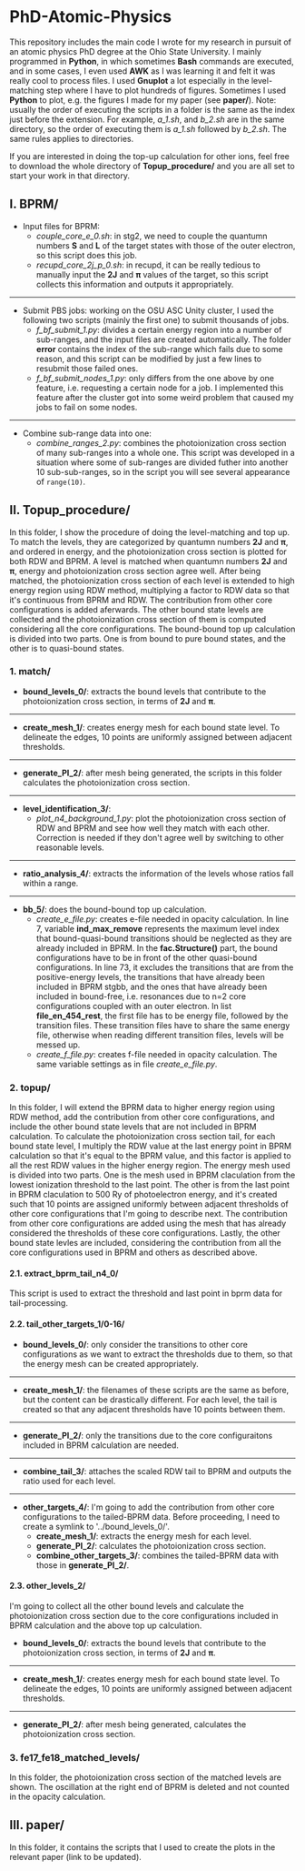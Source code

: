 # PhD-Atomic-Physics
This repository includes the main code I wrote for my research in pursuit of an atomic physics PhD degree at the Ohio State University. I mainly programmed in **Python**, in which sometimes **Bash** commands are executed, and in some cases, I even used **AWK** as I was learning it and felt it was really cool to process files. I used **Gnuplot** a lot especially in the level-matching step where I have to plot hundreds of figures. Sometimes I used **Python** to plot, e.g. the figures I made for my paper (see **paper/**).  Note: usually the order of executing the scripts in a folder is the same as the index just before the extension. For example, *a_1.sh*, and *b_2.sh* are in the same directory, so the order of executing them is *a_1.sh* followed by *b_2.sh*. The same rules applies to directories.

If you are interested in doing the top-up calculation for other ions, feel free to download the whole directory of **Topup_procedure/** and you are all set to start your work in that directory.

## I. BPRM/
- Input files for BPRM:
  - *couple_core_e_0.sh*: in stg2, we need to couple the quantumn numbers **S** and **L** of the target states with those of the outer electron, so this script does this job.
  - *recupd_core_2j_p_0.sh*: in recupd, it can be really tedious to manually input the **2J** and **π** values of the target, so this script collects this information and outputs it appropriately.

-------------------  

- Submit PBS jobs: working on the OSU ASC Unity cluster, I used the following two scripts (mainly the first one) to submit thousands of jobs.
  - *f_bf_submit_1.py*: divides a certain energy region into a number of sub-ranges, and the input files are created automatically. The folder **error** contains the index of the sub-range which fails due to some reason, and this script can be modified by just a few lines to resubmit those failed ones.
  - *f_bf_submit_nodes_1.py*: only differs from the one above by one feature, i.e. requesting a certain node for a job. I implemented this feature after the cluster got into some weird problem that caused my jobs to fail on some nodes.

--------------------

- Combine sub-range data into one:
  - *combine_ranges_2.py*: combines the photoionization cross section of many sub-ranges into a whole one. This script was developed in a situation where some of sub-ranges are divided futher into another 10 sub-sub-ranges, so in the script you will see several appearance of `range(10)`.

## II. Topup_procedure/
In this folder, I show the procedure of doing the level-matching and top up. To match the levels, they are categorized by quantumn numbers **2J** and **π**, and ordered in energy, and the photoionization cross section is plotted for both RDW and BPRM. A level is matched when quantumn numbers **2J** and **π**, energy and photoionization cross section agree well. After being matched, the photoionization cross section of each level is extended to high energy region using RDW method, multiplying a factor to RDW data so that it's continuous from BPRM and RDW. The contribution from other core configurations is added aferwards.  The other bound state levels are collected and the photoionization cross section of them is computed considering all the core configurations. The bound-bound top up calculation is divided into two parts. One is from bound to pure bound states, and the other is to quasi-bound states.

### 1. match/
- **bound_levels_0/**: extracts the bound levels that contribute to the photoionization cross section, in terms of **2J** and **π**. 
--------
- **create_mesh_1/**: creates energy mesh for each bound state level. To delineate the edges, 10 points are uniformly assigned between adjacent thresholds. 
--------
- **generate_PI_2/**: after mesh being generated, the scripts in this folder calculates the photoionization cross section.
--------
- **level_identification_3/**: 
  - *plot_n4_background_1.py*: plot the photoionization cross section of RDW and BPRM and see how well they match with each other. Correction is needed if they don't agree well by switching to other reasonable levels.
--------
- **ratio_analysis_4/**: extracts the information of the levels whose ratios fall within a range. 
--------
- **bb_5/**: does the bound-bound top up calculation.
  - *create_e_file.py*: creates e-file needed in opacity calculation. In line 7, variable **ind_max_remove** represents the maximum level
    index that bound-quasi-bound transitions should be neglected as they are already included in BPRM. In the **fac.Structure()** part,
    the bound configurations have to be in front of the other quasi-bound configurations. In line 73, it excludes the transitions that are
    from the positive-energy levels, the transitions that have already been included in BPRM stgbb, and the ones that have already been 
    included in bound-free, i.e. resonances due to n=2 core configurations coupled with an outer electron. In list **file_en_454_rest**, 
    the first file has to be energy file, followed by the transition files. These transition files have to share the same energy file,
    otherwise when reading different transition files, levels will be messed up.
  - *create_f_file.py*: creates f-file needed in opacity calculation. The same variable settings as in file *create_e_file.py*.
  
### 2. topup/
In this folder, I will extend the BPRM data to higher energy region using RDW method, add the contribution from other core configurations, and include the other bound state levels that are not included in BPRM calculation. To calculate the photoionization cross section tail, for each bound state level, I multiply the RDW value at the last energy point in BPRM calculation so that it's equal to the BPRM value, and this factor is applied to all the rest RDW values in the higher energy region. The energy mesh used is divided into two parts. One is the mesh used in BPRM claculation from the lowest ionization threshold to the last point. The other is from the last point in BPRM claculation to 500 Ry of photoelectron energy, and it's created such that 10 points are assigned uniformly between adjacent thresholds of other core configurations that I'm going to describe next. The contribution from other core configurations are added using the mesh that has already considered the thresholds of these core configurations. Lastly, the other bound state levles are included, considering the contribution from all the core configurations used in BPRM and others as described above.

#### 2.1. extract_bprm_tail_n4_0/
This script is used to extract the threshold and last point in bprm data for tail-processing.

#### 2.2. tail_other_targets_1/0-16/ 
- **bound_levels_0/**: only consider the transitions to other core configurations as we want to extract the thresholds due to them, so that the energy mesh can be created appropriately.
--------
- **create_mesh_1/**: the filenames of these scripts are the same as before, but the content can be drastically different. For each level, the tail is created so that any adjacent thresholds have 10 points between them. 
--------
- **generate_PI_2/**: only the transitions due to the core configuraitons included in BPRM calculation are needed. 
--------
- **combine_tail_3/**: attaches the scaled RDW tail to BPRM and outputs the ratio used for each level.
--------
- **other_targets_4/**: I'm going to add the contribution from other core configurations to the tailed-BPRM data. Before proceeding, I need to create a symlink to '../bound_levels_0/'.
  - **create_mesh_1/**: extracts the energy mesh for each level.
  - **generate_PI_2/**: calculates the photoionization cross section.
  - **combine_other_targets_3/**: combines the tailed-BPRM data with those in **generate_PI_2/**.

#### 2.3. other_levels_2/
I'm going to collect all the other bound levels and calculate the photoionization cross section due to the core configurations included in BPRM calculation and the above top up calculation.
- **bound_levels_0/**: extracts the bound levels that contribute to the photoionization cross section, in terms of **2J** and **π**. 
--------
- **create_mesh_1/**: creates energy mesh for each bound state level. To delineate the edges, 10 points are uniformly assigned between adjacent thresholds. 
--------
- **generate_PI_2/**: after mesh being generated, calculates the photoionization cross section.

### 3. fe17_fe18_matched_levels/
In this folder, the photoionization cross section of the matched levels are shown. The oscillation at the right end of BPRM is deleted and not counted in the opacity calculation.

## III. paper/
In this folder, it contains the scripts that I used to create the plots in the relevant paper (link to be updated).
